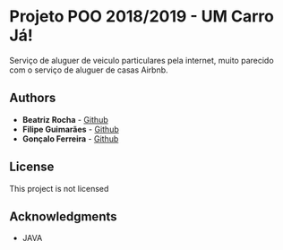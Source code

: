 # Projeto POO 2018/2019 - UM Carro Já!

Serviço de aluguer de veiculo particulares pela internet, muito parecido com o serviço de aluguer de casas Airbnb. 


## Authors

* **Beatriz Rocha**  - [Github](https://github.com/filipeguimaraes)
* **Filipe Guimarães** - [Github](https://github.com/filipeguimaraes)
* **Gonçalo Ferreira** - [Github](https://github.com/filipeguimaraes)


## License

This project is not licensed

## Acknowledgments

* JAVA
